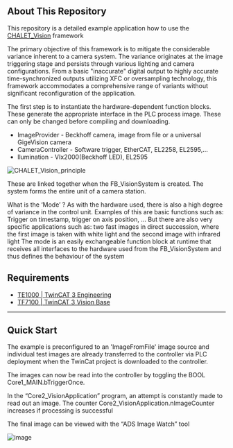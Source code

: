 ## About This Repository
This repository is a detailed example application how to use the [CHALET_Vision](https://github.com/Beckhoff-Switzerland/CHALET_Vision) framework

The primary objective of this framework is to mitigate the considerable variance inherent to a camera system. The variance originates at the image triggering stage and persists through various lighting and camera configurations. From a basic "inaccurate" digital output to highly accurate time-synchronized outputs utilizing XFC or oversampling technology, this framework accommodates a comprehensive range of variants without significant reconfiguration of the application.

The first step is to instantiate the hardware-dependent function blocks. These generate the appropriate interface in the PLC process image. These can only be changed before compiling and downloading.
- ImageProvider - Beckhoff camera, image from file or a universal GigeVision camera
- CameraController - Software trigger, EtherCAT, EL2258, EL2595,...
- llumination - VIx2000(Beckhoff LED), EL2595
  
 ![CHALET_Vision_principle](https://github.com/user-attachments/assets/911d8609-bae2-4461-8d49-6e3e61b398cd)
 
These are linked together when the FB_VisionSystem is created. The system forms the entire unit of a camera station.

What is the ‘Mode’ ?
As with the hardware used, there is also a high degree of variance in the control unit. Examples of this are basic functions such as: Trigger on timestamp, trigger on axis position, ...
But there are also very specific applications such as: two fast images in direct succession, where the first image is taken with white light and the second image with infrared light
The mode is an easily exchangeable function block at runtime that receives all interfaces to the hardware used from the FB_VisionSystem and thus defines the behaviour of the system

## Requirements
- [TE1000 | TwinCAT 3 Engineering](https://www.beckhoff.com/en-en/products/automation/twincat/texxxx-twincat-3-engineering/te1000.html)
- [TF7100 | TwinCAT 3 Vision Base]( https://www.beckhoff.com/de-ch/produkte/automation/twincat/tfxxxx-twincat-3-functions/tf7xxx-vision/tf7100.html)



---
## Quick Start
The example is preconfigured to an 'ImageFromFile' image source and individual test images are already transferred to the controller via PLC deployment when the TwinCat project is downloaded to the controller.

The images can now be read into the controller by toggling the BOOL Core1_MAIN.bTriggerOnce.

In the “Core2_VisionApplication” program, an attempt is constantly made to read out an image. The counter Core2_VisionApplication.nImageCounter increases if processing is successful

The final image can be viewed with the “ADS Image Watch” tool

![image](https://github.com/user-attachments/assets/cf551b4e-889f-44a5-ad80-71750497ced5)
